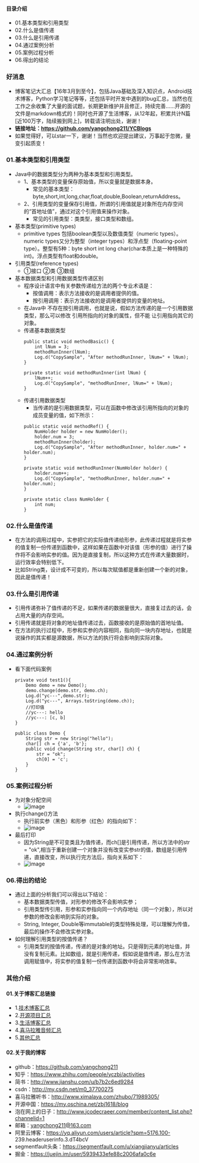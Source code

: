 #### 目录介绍
- 01.基本类型和引用类型
- 02.什么是值传递
- 03.什么是引用传递
- 04.通过案例分析
- 05.案例过程分析
- 06.得出的结论



### 好消息
- 博客笔记大汇总【16年3月到至今】，包括Java基础及深入知识点，Android技术博客，Python学习笔记等等，还包括平时开发中遇到的bug汇总，当然也在工作之余收集了大量的面试题，长期更新维护并且修正，持续完善……开源的文件是markdown格式的！同时也开源了生活博客，从12年起，积累共计N篇[近100万字，陆续搬到网上]，转载请注明出处，谢谢！
- **链接地址：https://github.com/yangchong211/YCBlogs**
- 如果觉得好，可以star一下，谢谢！当然也欢迎提出建议，万事起于忽微，量变引起质变！





### 01.基本类型和引用类型
- Java中的数据类型分为两种为基本类型和引用类型。
    - 1、基本类型的变量保存原始值，所以变量就是数据本身。
        - 常见的基本类型：byte,short,int,long,char,float,double,Boolean,returnAddress。
    - 2、引用类型的变量保存引用值，所谓的引用值就是对象所在内存空间的“首地址值”，通过对这个引用值来操作对象。
        - 常见的引用类型：类类型，接口类型和数组。
- 基本类型(primitive types)
    - primitive types 包括boolean类型以及数值类型（numeric types）。numeric types又分为整型（integer types）和浮点型（floating-point type）。整型有5种：byte short int long char(char本质上是一种特殊的int)。浮点类型有float和double。
- 引用类型(reference types)
    - ①接口 ②类 ③数组
- 基本数据类型和引用数据类型传递区别
    - 程序设计语言中有关参数传递给方法的两个专业术语是：
        - 按值调用：表示方法接收的是调用者提供的值。
        - 按引用调用：表示方法接收的是调用者提供的变量的地址。
    - 在Java中 不存在按引用调用，也就是说，假如方法传递的是一个引用数据类型，那么可以修改 引用所指向的对象的属性，但不能 让引用指向其它的对象。
    - 传递基本数据类型
        ```
        public static void methodBasic() {
            int lNum = 3;
            methodRunInner(lNum);
            Log.d("CopySample", "After methodRunInner, lNum=" + lNum);
        }
        
        private static void methodRunInner(int lNum) {
            lNum++;
            Log.d("CopySample", "methodRunInner, lNum=" + lNum);
        }
        ```
    - 传递引用数据类型
        - 当传递的是引用数据类型，可以在函数中修改该引用所指向的对象的成员变量的值，如下所示：
        ```
        public static void methodRef() {
            NumHolder holder = new NumHolder();
            holder.num = 3;
            methodRunInner(holder);
            Log.d("CopySample", "After methodRunInner, holder.num=" + holder.num);
        }
        
        private static void methodRunInner(NumHolder holder) {
            holder.num++;
            Log.d("CopySample", "methodRunInner, holder.num=" + holder.num);
        }
        
        private static class NumHolder {
            int num;
        }
        ```


### 02.什么是值传递
- 在方法的调用过程中，实参把它的实际值传递给形参，此传递过程就是将实参的值复制一份传递到函数中，这样如果在函数中对该值（形参的值）进行了操作将不会影响实参的值。因为是直接复制，所以这种方式在传递大量数据时，运行效率会特别低下。
- 比如String类，设计成不可变的，所以每次赋值都是重新创建一个新的对象，因此是值传递！


### 03.什么是引用传递
- 引用传递弥补了值传递的不足，如果传递的数据量很大，直接复过去的话，会占用大量的内存空间。
- 引用传递就是将对象的地址值传递过去，函数接收的是原始值的首地址值。
- 在方法的执行过程中，形参和实参的内容相同，指向同一块内存地址，也就是说操作的其实都是源数据，所以方法的执行将会影响到实际对象。






### 04.通过案例分析
- 看下面代码案例
    ```
    private void test1(){
        Demo demo = new Demo();
        demo.change(demo.str, demo.ch);
        Log.d("yc---",demo.str);
        Log.d("yc---", Arrays.toString(demo.ch));
        //打印值
        //yc---: hello
        //yc---: [c, b]
    }
    
    public class Demo {
        String str = new String("hello");
        char[] ch = {'a', 'b'};
        public void change(String str, char[] ch) {
            str = "ok";
            ch[0] = 'c';
        }
    }
    ```



### 05.案例过程分析
- 为对象分配空间
    - ![image](https://upload-images.jianshu.io/upload_images/4432347-56468ab4f7dc848f.png?imageMogr2/auto-orient/strip%7CimageView2/2/w/1240)
- 执行change()方法
    - 执行前实参（黑色）和形参（红色）的指向如下：
    - ![image](https://upload-images.jianshu.io/upload_images/4432347-9b599a69970d3bc5.png?imageMogr2/auto-orient/strip%7CimageView2/2/w/1240)
- 最后打印
    - 因为String是不可变类且为值传递，而ch[]是引用传递，所以方法中的str = "ok",相当于重新创建一个对象并没有改变实参str的值，数组是引用传递，直接改变，所以执行完方法后，指向关系如下：
    - ![image](https://upload-images.jianshu.io/upload_images/4432347-f75afffa63e84718.png?imageMogr2/auto-orient/strip%7CimageView2/2/w/1240)




### 06.得出的结论
- 通过上面的分析我们可以得出以下结论：
    - 基本数据类型传值，对形参的修改不会影响实参；
    - 引用类型传引用，形参和实参指向同一个内存地址（同一个对象），所以对参数的修改会影响到实际的对象。
    - String, Integer, Double等immutable的类型特殊处理，可以理解为传值，最后的操作不会修改实参对象。
- 如何理解引用类型的按值传递？
    - 引用类型的按值传递，传递的是对象的地址。只是得到元素的地址值，并没有复制元素。比如数组，就是引用传递，假如说是值传递，那么在方法调用赋值中，将实参的值复制一份传递到函数中将会非常影响效率。


### 其他介绍
#### 01.关于博客汇总链接
- 1.[技术博客汇总](https://www.jianshu.com/p/614cb839182c)
- 2.[开源项目汇总](https://blog.csdn.net/m0_37700275/article/details/80863574)
- 3.[生活博客汇总](https://blog.csdn.net/m0_37700275/article/details/79832978)
- 4.[喜马拉雅音频汇总](https://www.jianshu.com/p/f665de16d1eb)
- 5.[其他汇总](https://www.jianshu.com/p/53017c3fc75d)



#### 02.关于我的博客
- github：https://github.com/yangchong211
- 知乎：https://www.zhihu.com/people/yczbj/activities
- 简书：http://www.jianshu.com/u/b7b2c6ed9284
- csdn：http://my.csdn.net/m0_37700275
- 喜马拉雅听书：http://www.ximalaya.com/zhubo/71989305/
- 开源中国：https://my.oschina.net/zbj1618/blog
- 泡在网上的日子：http://www.jcodecraeer.com/member/content_list.php?channelid=1
- 邮箱：yangchong211@163.com
- 阿里云博客：https://yq.aliyun.com/users/article?spm=5176.100- 239.headeruserinfo.3.dT4bcV
- segmentfault头条：https://segmentfault.com/u/xiangjianyu/articles
- 掘金：https://juejin.im/user/5939433efe88c2006afa0c6e




